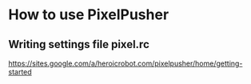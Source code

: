 # How to use PixelPusher

## Writing settings file pixel.rc
https://sites.google.com/a/heroicrobot.com/pixelpusher/home/getting-started
